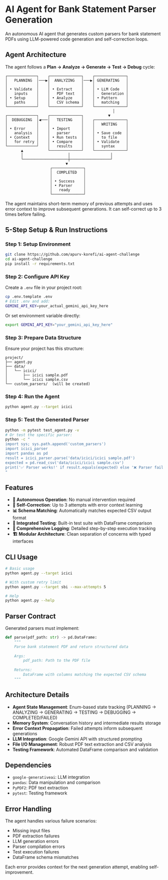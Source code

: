 # AI Agent for Bank Statement Parser Generation

An autonomous AI agent that generates custom parsers for bank statement PDFs using LLM-powered code generation and self-correction loops.

## Agent Architecture

The agent follows a **Plan → Analyze → Generate → Test → Debug** cycle:

```
┌─────────────┐    ┌──────────────┐    ┌──────────────┐
│   PLANNING  │───▶│  ANALYZING   │───▶│ GENERATING   │
│             │    │              │    │              │
│ • Validate  │    │ • Extract    │    │ • LLM Code   │
│   inputs    │    │   PDF text   │    │   Generation │
│ • Setup     │    │ • Analyze    │    │ • Pattern    │
│   paths     │    │   CSV schema │    │   matching   │
└─────────────┘    └──────────────┘    └──────────────┘
                                                │
┌─────────────┐    ┌──────────────┐           ▼
│  DEBUGGING  │◀───│   TESTING    │    ┌──────────────┐
│             │    │              │    │   WRITING    │
│ • Error     │    │ • Import     │    │              │
│   analysis  │    │   parser     │    │ • Save code  │
│ • Context   │    │ • Run tests  │    │   to file    │
│   for retry │    │ • Compare    │    │ • Validate   │
└─────────────┘    │   results    │    │   syntax     │
       ▲           └──────────────┘    └──────────────┘
       │                    │                  │
       └────────────────────┼──────────────────┘
                           ▼
                    ┌──────────────┐
                    │  COMPLETED   │
                    │              │
                    │ • Success    │
                    │ • Parser     │
                    │   ready      │
                    └──────────────┘
```

The agent maintains short-term memory of previous attempts and uses error context to improve subsequent generations. It can self-correct up to 3 times before failing.

## 5-Step Setup & Run Instructions

### Step 1: Setup Environment
```bash
git clone https://github.com/apurv-korefi/ai-agent-challenge
cd ai-agent-challenge
pip install -r requirements.txt
```

### Step 2: Configure API Key
Create a `.env` file in your project root:
```bash
cp .env.template .env
# Edit .env and add:
GEMINI_API_KEY=your_actual_gemini_api_key_here
```

Or set environment variable directly:
```bash
export GEMINI_API_KEY="your_gemini_api_key_here"
```

### Step 3: Prepare Data Structure
Ensure your project has this structure:
```
project/
├── agent.py
├── data/
│   └── icici/
│       ├── icici sample.pdf
│       └── icici sample.csv
└── custom_parsers/  (will be created)
```

### Step 4: Run the Agent
```bash
python agent.py --target icici
```

### Step 5: Test the Generated Parser
```bash
python -m pytest test_agent.py -v
# Or test the specific parser:
python -c "
import sys; sys.path.append('custom_parsers')
import icici_parser
import pandas as pd
result = icici_parser.parse('data/icici/icici sample.pdf')
expected = pd.read_csv('data/icici/icici sample.csv')
print('✅ Parser works!' if result.equals(expected) else '❌ Parser failed')
"
```

## Features

- **🤖 Autonomous Operation**: No manual intervention required
- **🔄 Self-Correction**: Up to 3 attempts with error context learning
- **📊 Schema Matching**: Automatically matches expected CSV output format
- **🧪 Integrated Testing**: Built-in test suite with DataFrame comparison
- **📝 Comprehensive Logging**: Detailed step-by-step execution tracking
- **🏗️ Modular Architecture**: Clean separation of concerns with typed interfaces

## CLI Usage

```bash
# Basic usage
python agent.py --target icici

# With custom retry limit
python agent.py --target sbi --max-attempts 5

# Help
python agent.py --help
```

## Parser Contract

Generated parsers must implement:
```python
def parse(pdf_path: str) -> pd.DataFrame:
    """
    Parse bank statement PDF and return structured data
    
    Args:
        pdf_path: Path to the PDF file
        
    Returns:
        DataFrame with columns matching the expected CSV schema
    """
```

## Architecture Details

- **Agent State Management**: Enum-based state tracking (PLANNING → ANALYZING → GENERATING → TESTING → DEBUGGING → COMPLETED/FAILED)
- **Memory System**: Conversation history and intermediate results storage
- **Error Context Propagation**: Failed attempts inform subsequent generations
- **LLM Integration**: Google Gemini API with structured prompting
- **File I/O Management**: Robust PDF text extraction and CSV analysis
- **Testing Framework**: Automated DataFrame comparison and validation

## Dependencies

- `google-generativeai`: LLM integration
- `pandas`: Data manipulation and comparison  
- `PyPDF2`: PDF text extraction
- `pytest`: Testing framework

## Error Handling

The agent handles various failure scenarios:
- Missing input files
- PDF extraction failures
- LLM generation errors
- Parser compilation errors
- Test execution failures
- DataFrame schema mismatches

Each error provides context for the next generation attempt, enabling self-improvement.
